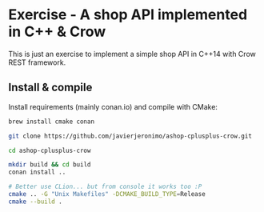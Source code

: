 # Exercise - A shop API implemented in C++ & Crow

This is just an exercise to implement a simple shop API in C++14 with Crow REST framework.

## Install & compile
Install requirements (mainly conan.io) and compile with CMake:
```bash
brew install cmake conan

git clone https://github.com/javierjeronimo/ashop-cplusplus-crow.git

cd ashop-cplusplus-crow

mkdir build && cd build
conan install ..

# Better use CLion... but from console it works too :P
cmake .. -G "Unix Makefiles" -DCMAKE_BUILD_TYPE=Release
cmake --build .

```
